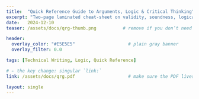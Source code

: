 ```yaml
---
title:  "Quick Reference Guide to Arguments, Logic & Critical Thinking"
excerpt: "Two-page laminated cheat-sheet on validity, soundness, logical forms, and critical-thinking cues."
date:   2024-12-10
teaser: /assets/docs/qrg-thumb.png          # remove if you don’t need a grid image

header:
  overlay_color: "#E5E5E5"                    # plain gray banner
  overlay_filter: 0.0

tags: [Technical Writing, Logic, Quick Reference]

# ← the key change: singular `link:`
link: /assets/docs/qrg.pdf                    # make sure the PDF lives here

layout: single
---
```

